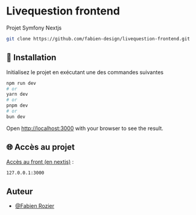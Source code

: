 # Livequestion frontend

Projet Symfony Nextjs

```bash
git clone https://github.com/fabien-design/livequestion-frontend.git
```

## 🚀 Installation

Initialisez le projet en exécutant une des commandes suivantes
```bash
npm run dev
# or
yarn dev
# or
pnpm dev
# or
bun dev
```

Open [http://localhost:3000](http://localhost:3000) with your browser to see the result.

## 🌐 Accès au projet

[Accès au front (en nextjs)](http://127.0.0.1:3000/admin)&nbsp;:
```bash
127.0.0.1:3000
```

## Auteur

- [@Fabien Rozier](https://github.com/fabien-design)
